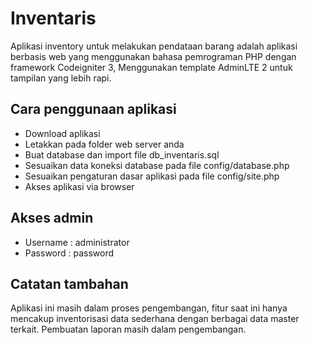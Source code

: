 # Inventaris
Aplikasi inventory untuk melakukan pendataan barang adalah aplikasi berbasis web yang menggunakan bahasa pemrograman PHP dengan framework Codeigniter 3, Menggunakan template AdminLTE 2 untuk tampilan yang lebih rapi.


## Cara penggunaan aplikasi 
- Download aplikasi
- Letakkan pada folder web server anda
- Buat database dan import file db_inventaris.sql
- Sesuaikan data koneksi database pada file config/database.php
- Sesuaikan pengaturan dasar aplikasi pada file config/site.php
- Akses aplikasi via browser

## Akses admin
- Username : administrator
- Password : password

## Catatan tambahan
Aplikasi ini masih dalam proses pengembangan, 
fitur saat ini hanya mencakup inventorisasi data sederhana dengan berbagai data master terkait. 
Pembuatan laporan masih dalam pengembangan.
